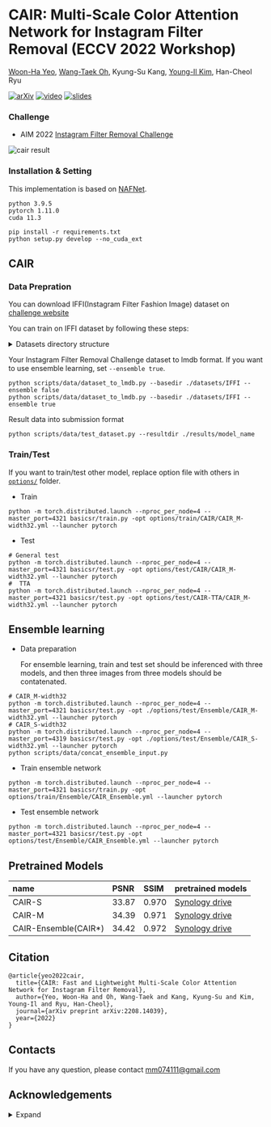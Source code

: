 # CAIR: Multi-Scale Color Attention Network for Instagram Filter Removal (ECCV 2022 Workshop)
[Woon-Ha Yeo](https://scholar.google.com/citations?user=rzLqXnkAAAAJ&hl=ko&oi=sra), [Wang-Taek Oh](https://scholar.google.com/citations?user=lbm9wBQAAAAJ&hl=ko&oi=sra), Kyung-Su Kang, [Young-Il Kim](https://scholar.google.co.kr/citations?hl=ko&user=VJWlpfsAAAAJ), Han-Cheol Ryu

[![arXiv](https://img.shields.io/badge/arXiv-2208.14039-b31b1b.svg)](https://arxiv.org/abs/2208.14039)
[![video](https://img.shields.io/badge/Video-Presentation-F9D371)](https://www.youtube.com/watch?v=4LIOKXfiQSE)
[![slides](https://img.shields.io/badge/Presentation-Slides-B762C1)](https://www.slideshare.net/WoonHaYeo/cair-fast-and-lightweight-multiscale-color-attention-network-for-instagram-filter-removal)

### Challenge
- AIM 2022 [Instagram Filter Removal Challenge](https://codalab.lisn.upsaclay.fr/competitions/5081#learn_the_details)

![cair result](https://user-images.githubusercontent.com/49676680/208600943-613a7dfd-3e9f-4e94-8bce-6ff919657f94.png)

### Installation & Setting
This implementation is based on [NAFNet](https://github.com/megvii-research/NAFNet). 

```
python 3.9.5
pytorch 1.11.0
cuda 11.3
```

```
pip install -r requirements.txt
python setup.py develop --no_cuda_ext
```

## CAIR
### Data Prepration
You can download IFFI(Instagram Filter Fashion Image) dataset on [challenge website](https://codalab.lisn.upsaclay.fr/competitions/5081#learn_the_details)

You can train on IFFI dataset by following these steps:
<details><summary>Datasets directory structure</summary>

```
  datasets
  └──IFFI
     └──IFFI-dataset-train
     |  └──0
     |  └──1
     |  └──2
     |  └──...
     └──IFFI-dataset-lr-train
     |  └──0
     |  └──1
     |  └──2
     |  └──...
     └──IFFI-dataset-lr-challenge-test-wo-gt
        └──0
        └──1
        └──2
        └──...
```
</details>

Your Instagram Filter Removal Challenge dataset to lmdb format. If you want to use ensemble learning, set `--ensemble true`.
```
python scripts/data/dataset_to_lmdb.py --basedir ./datasets/IFFI --ensemble false
python scripts/data/dataset_to_lmdb.py --basedir ./datasets/IFFI --ensemble true
```

Result data into submission format
```
python scripts/data/test_dataset.py --resultdir ./results/model_name
```

### Train/Test
If you want to train/test other model, replace option file with others in [`options/`](https://github.com/HnV-Lab/CAIR/tree/main/options) folder.
- Train
```
python -m torch.distributed.launch --nproc_per_node=4 --master_port=4321 basicsr/train.py -opt options/train/CAIR/CAIR_M-width32.yml --launcher pytorch
```
- Test
```
# General test
python -m torch.distributed.launch --nproc_per_node=4 --master_port=4321 basicsr/test.py -opt options/test/CAIR/CAIR_M-width32.yml --launcher pytorch
#  TTA
python -m torch.distributed.launch --nproc_per_node=4 --master_port=4321 basicsr/test.py -opt options/test/CAIR-TTA/CAIR_M-width32.yml --launcher pytorch
```


## Ensemble learning
- Data preparation

  For ensemble learning, train and test set should be inferenced with three models, and then three images from three models should be contatenated.
```
# CAIR_M-width32
python -m torch.distributed.launch --nproc_per_node=4 --master_port=4321 basicsr/test.py -opt ./options/test/Ensemble/CAIR_M-width32.yml --launcher pytorch
# CAIR_S-width32
python -m torch.distributed.launch --nproc_per_node=4 --master_port=4319 basicsr/test.py -opt ./options/test/Ensemble/CAIR_S-width32.yml --launcher pytorch
python scripts/data/concat_ensemble_input.py
```
- Train ensemble network
```
python -m torch.distributed.launch --nproc_per_node=4 --master_port=4321 basicsr/train.py -opt options/train/Ensemble/CAIR_Ensemble.yml --launcher pytorch
```
- Test ensemble network
```
python -m torch.distributed.launch --nproc_per_node=4 --master_port=4321 basicsr/test.py -opt options/test/Ensemble/CAIR_Ensemble.yml --launcher pytorch
```

## Pretrained Models
| name |PSNR|SSIM| pretrained models |
|:----|:----|:----|:----|
|CAIR-S|33.87|0.970|[Synology drive](http://gofile.me/6Z850/dZzINMTPs) |
|CAIR-M|34.39|0.971|[Synology drive](http://gofile.me/6Z850/vEO5jLxZs)  |  
|CAIR-Ensemble(CAIR*)|34.42|0.972|[Synology drive](http://gofile.me/6Z850/RrYI3fHgb) |

## Citation
```
@article{yeo2022cair,
  title={CAIR: Fast and Lightweight Multi-Scale Color Attention Network for Instagram Filter Removal},
  author={Yeo, Woon-Ha and Oh, Wang-Taek and Kang, Kyung-Su and Kim, Young-Il and Ryu, Han-Cheol},
  journal={arXiv preprint arXiv:2208.14039},
  year={2022}
}
```

## Contacts
If you have any question, please contact mm074111@gmail.com

## Acknowledgements
<details><summary>Expand</summary>

- https://github.com/XPixelGroup/BasicSR.git
- https://github.com/megvii-research/NAFNet.git
- https://github.com/swz30/CycleISP.git
